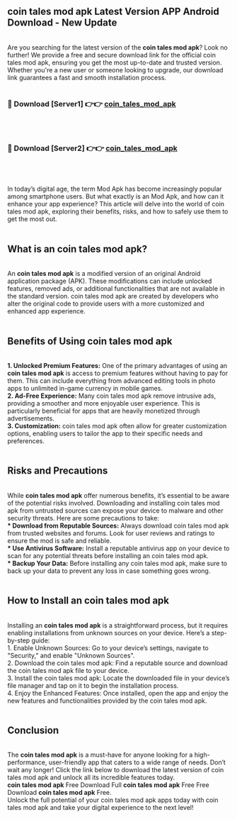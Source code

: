 ## coin tales mod apk Latest Version APP Android Download - New Update
<br>
Are you searching for the latest version of the <strong>coin tales mod apk</strong>? Look no further! We provide a free and secure download link for the official coin tales mod apk, ensuring you get the most up-to-date and trusted version. Whether you're a new user or someone looking to upgrade, our download link guarantees a fast and smooth installation process.
<br>
<br>
<h3>🔴 Download [Server1] 👉👉 <a href="https://modyolo.store/coin+tales+mod+apk">coin_tales_mod_apk</a></h3><br>
<br>
<h3>🔴 Download [Server2] 👉👉 <a href="https://modyolo.store/coin+tales+mod+apk">coin_tales_mod_apk</a></h3><br>
<br>
<br>
In today’s digital age, the term Mod Apk has become increasingly popular among smartphone users. But what exactly is an Mod Apk, and how can it enhance your app experience? This article will delve into the world of coin tales mod apk, exploring their benefits, risks, and how to safely use them to get the most out.
<br>
<br>
<h2>What is an coin tales mod apk?</h2>
<br>
An <strong>coin tales mod apk</strong> is a modified version of an original Android application package (APK). These modifications can include unlocked features, removed ads, or additional functionalities that are not available in the standard version. coin tales mod apk are created by developers who alter the original code to provide users with a more customized and enhanced app experience.
<br>
<br>
<h2>Benefits of Using coin tales mod apk</h2>
<br>
<strong> 1. Unlocked Premium Features:</strong> One of the primary advantages of using an <strong>coin tales mod apk</strong> is access to premium features without having to pay for them. This can include everything from advanced editing tools in photo apps to unlimited in-game currency in mobile games.
<br>
<strong> 2. Ad-Free Experience:</strong> Many coin tales mod apk remove intrusive ads, providing a smoother and more enjoyable user experience. This is particularly beneficial for apps that are heavily monetized through advertisements.
<br>
<strong> 3. Customization:</strong> coin tales mod apk often allow for greater customization options, enabling users to tailor the app to their specific needs and preferences.
<br>
<br>
<h2>Risks and Precautions</h2>
<br>
While <strong>coin tales mod apk</strong> offer numerous benefits, it’s essential to be aware of the potential risks involved. Downloading and installing coin tales mod apk from untrusted sources can expose your device to malware and other security threats. Here are some precautions to take:
<br>
<strong> * Download from Reputable Sources:</strong> Always download coin tales mod apk from trusted websites and forums. Look for user reviews and ratings to ensure the mod is safe and reliable.
<br>
<strong> * Use Antivirus Software:</strong> Install a reputable antivirus app on your device to scan for any potential threats before installing an coin tales mod apk.
<br>
<strong> * Backup Your Data:</strong> Before installing any coin tales mod apk, make sure to back up your data to prevent any loss in case something goes wrong.
<br>
<br>
<h2>How to Install an coin tales mod apk</h2>
<br>
Installing an <strong>coin tales mod apk</strong> is a straightforward process, but it requires enabling installations from unknown sources on your device. Here’s a step-by-step guide:
<br>
 1. Enable Unknown Sources: Go to your device’s settings, navigate to "Security," and enable "Unknown Sources".
<br>
 2. Download the coin tales mod apk: Find a reputable source and download the coin tales mod apk file to your device.
<br>
 3. Install the coin tales mod apk: Locate the downloaded file in your device’s file manager and tap on it to begin the installation process.
<br>
 4. Enjoy the Enhanced Features: Once installed, open the app and enjoy the new features and functionalities provided by the coin tales mod apk.
<br>
<br>
<h2><strong>Conclusion</strong></h2>
<br>
The <strong>coin tales mod apk</strong> is a must-have for anyone looking for a high-performance, user-friendly app that caters to a wide range of needs. Don’t wait any longer! Click the link below to download the latest version of coin tales mod apk and unlock all its incredible features today.
<br>
<strong>coin tales mod apk</strong> Free Download Full <strong>coin tales mod apk</strong> Free Free Download <strong>coin tales mod apk</strong> Free.
<br>
Unlock the full potential of your coin tales mod apk apps today with coin tales mod apk and take your digital experience to the next level!